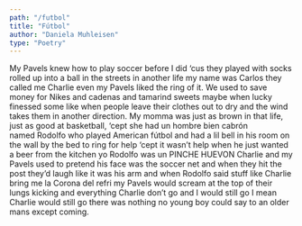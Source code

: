```yaml
---
path: "/futbol"
title: "Fútbol"
author: "Daniela Muhleisen"
type: "Poetry"
---
```


My Pavels knew how to play soccer
before I did ‘cus they played with socks rolled up
into a ball in
the streets in another life
my name was Carlos they called me Charlie
even my Pavels liked the ring
of it. We used to save money for Nikes and cadenas
and tamarind sweets maybe when lucky
finessed some like when people leave their clothes out to dry
and the wind takes them
in another direction. My momma
was just as brown
in that life, just as good at basketball, ‘cept she had
un hombre bien cabrón  
named Rodolfo who played American fútbol and had a lil bell
in his room on the wall by the bed
to ring for help ‘cept
it wasn’t help when he just wanted a beer from the kitchen yo
Rodolfo was un PINCHE HUEVON
Charlie and my Pavels used to pretend his face was
the soccer net and when they hit the post
they’d laugh like it was his
arm and when Rodolfo
said stuff like Charlie bring me la Corona del refri
my Pavels would scream at the
top of their lungs kicking and everything
Charlie don’t go and
I would still go I mean
Charlie would still go there was nothing
no young boy could say to an older mans
except coming.
